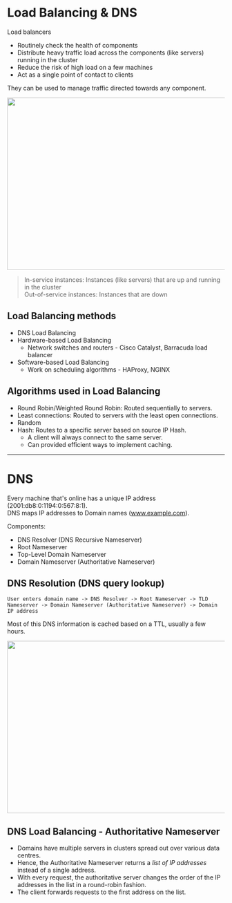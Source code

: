 # Load Balancing & DNS
Load balancers 
- Routinely check the health of components
- Distribute heavy traffic load across the components (like servers) running in the cluster
- Reduce the risk of high load on a few machines
- Act as a single point of contact to clients

They can be used to manage traffic directed towards any component.  

<img src="https://user-images.githubusercontent.com/45961072/114415360-3bdef300-9bcd-11eb-89d1-3d889aec95d2.png" height="399px" width="684px"></img>

> In-service instances: Instances (like servers) that are up and running in the cluster  
> Out-of-service instances: Instances that are down

## Load Balancing methods
- DNS Load Balancing
- Hardware-based Load Balancing 
  - Network switches and routers - Cisco Catalyst, Barracuda load balancer
- Software-based Load Balancing
  - Work on scheduling algorithms - HAProxy, NGINX

## Algorithms used in Load Balancing
- Round Robin/Weighted Round Robin: Routed sequentially to servers.
- Least connections: Routed to servers with the least open connections.
- Random
- Hash: Routes to a specific server based on source IP Hash.
  - A client will always connect to the same server.
  - Can provided efficient ways to implement caching.

---

# DNS
Every machine that's online has a unique IP address (2001:db8:0:1194:0:567:8:1).  
DNS maps IP addresses to Domain names (www.example.com).

Components:
- DNS Resolver (DNS Recursive Nameserver) 
- Root Nameserver
- Top-Level Domain Nameserver
- Domain Nameserver (Authoritative Nameserver)

## DNS Resolution (DNS query lookup)
```User enters domain name -> DNS Resolver -> Root Nameserver -> TLD Nameserver -> Domain Nameserver (Authoritative Nameserver) -> Domain IP address```

Most of this DNS information is cached based on a TTL, usually a few hours.

<img src="https://user-images.githubusercontent.com/45961072/114466792-8f216780-9c06-11eb-9640-26ddedc3155f.png" height="399px" width="684px"></img>

## DNS Load Balancing - Authoritative Nameserver
- Domains have multiple servers in clusters spread out over various data centres.  
- Hence, the Authoritative Nameserver returns a *list of IP addresses* instead of a single address.  
- With every request, the authoritative server changes the order of the IP addresses in the list in a round-robin fashion.  
- The client forwards requests to the first address on the list.
